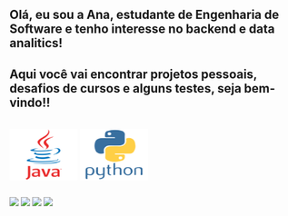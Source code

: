 ## Olá, eu sou a Ana, estudante de Engenharia de Software e tenho interesse no backend e data analitics!

## Aqui você vai encontrar projetos pessoais, desafios de cursos e alguns testes, seja bem-vindo!!

<div style="display: inline_block"><br>
  <img align="center" alt="Ana-Java" height="90" width="120" src="java-original-wordmark.svg">
  <img align="center" alt="Ana-Python" height="90" width="120" src="python-original-wordmark.svg">
</div>
  
  ##
 
<div> 
  <a href="https://www.tiktok.com/@ana.gabbriella" target="_blank"><img src="https://img.shields.io/badge/TikTok-000000?style=for-the-badge&logo=tiktok&logoColor=white" target="_blank"></a>
  <a href="https://www.instagram.com/ana.gabbriella/" target="_blank"><img src="https://img.shields.io/badge/-Instagram-%23E4405F?style=for-the-badge&logo=instagram&logoColor=white" target="_blank"></a>
  <a href = "mailto:anagabrielavianna@gmail.com"><img src="https://img.shields.io/badge/-Gmail-%23333?style=for-the-badge&logo=gmail&logoColor=white" target="_blank"></a>
  <a href="https://www.linkedin.com/in/ana-gabriela-viana-mariano-809587294/" target="_blank"><img src="https://img.shields.io/badge/-LinkedIn-%230077B5?style=for-the-badge&logo=linkedin&logoColor=white" target="_blank"></a> 
  
</div>
